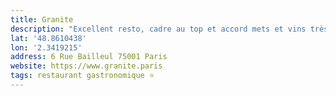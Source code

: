 ```yaml
---
title: Granite
description: "Excellent resto, cadre au top et accord mets et vins très qualitatif ! Ca sent l’étoile prochainement ! (Édité : l'étoile a été obtenu l'année qui a suivi mes 30 ans)"
lat: '48.8610438'
lon: '2.3419215'
address: 6 Rue Bailleul 75001 Paris
website: https://www.granite.paris
tags: restaurant gastronomique ⭐️
---
```

